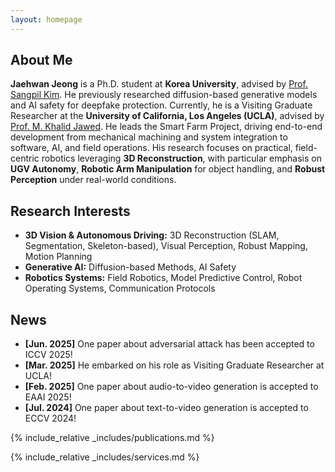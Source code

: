```yaml
---
layout: homepage
---
```


## About Me

**Jaehwan Jeong** is a Ph.D. student at **Korea University**, advised by [Prof. Sangpil Kim](https://kuaicv.com). He previously researched diffusion-based generative models and AI safety for deepfake protection. Currently, he is a Visiting Graduate Researcher at the **University of California, Los Angeles (UCLA)**, advised by [Prof. M. Khalid Jawed](https://structures.computer). He leads the Smart Farm Project, driving end-to-end development from mechanical machining and system integration to software, AI, and field operations. His research focuses on practical, field-centric robotics leveraging **3D Reconstruction**, with particular emphasis on **UGV Autonomy**, **Robotic Arm Manipulation** for object handling, and **Robust Perception** under real-world conditions.

## Research Interests

- **3D Vision & Autonomous Driving:** 3D Reconstruction (SLAM, Segmentation, Skeleton-based), Visual Perception, Robust Mapping, Motion Planning   
- **Generative AI:** Diffusion-based Methods, AI Safety  
- **Robotics Systems:** Field Robotics, Model Predictive Control, Robot Operating Systems, Communication Protocols


## News

- **[Jun. 2025]** One paper about adversarial attack has been accepted to ICCV 2025!
- **[Mar. 2025]** He embarked on his role as Visiting Graduate Researcher at UCLA!
- **[Feb. 2025]** One paper about audio-to-video generation is accepted to EAAI 2025!
- **[Jul. 2024]** One paper about text-to-video generation is accepted to ECCV 2024!

{% include_relative _includes/publications.md %}

{% include_relative _includes/services.md %}
